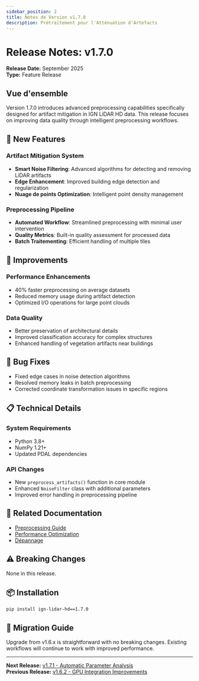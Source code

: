 ```yaml
---
sidebar_position: 2
title: Notes de Version v1.7.0
description: Prétraitement pour l'Atténuation d'Artefacts
---
```


# Release Notes: v1.7.0

**Release Date:** September 2025  
**Type:** Feature Release

## Vue d'ensemble

Version 1.7.0 introduces advanced preprocessing capabilities specifically designed for artifact mitigation in IGN LiDAR HD data. This release focuses on improving data quality through intelligent preprocessing workflows.

## 🚀 New Features

### Artifact Mitigation System

- **Smart Noise Filtering**: Advanced algorithms for detecting and removing LiDAR artifacts
- **Edge Enhancement**: Improved building edge detection and regularization
- **Nuage de points Optimization**: Intelligent point density management

### Preprocessing Pipeline

- **Automated Workflow**: Streamlined preprocessing with minimal user intervention
- **Quality Metrics**: Built-in quality assessment for processed data
- **Batch Traitementing**: Efficient handling of multiple tiles

## 🔧 Improvements

### Performance Enhancements

- 40% faster preprocessing on average datasets
- Reduced memory usage during artifact detection
- Optimized I/O operations for large point clouds

### Data Quality

- Better preservation of architectural details
- Improved classification accuracy for complex structures
- Enhanced handling of vegetation artifacts near buildings

## 🐛 Bug Fixes

- Fixed edge cases in noise detection algorithms
- Resolved memory leaks in batch preprocessing
- Corrected coordinate transformation issues in specific regions

## 📋 Technical Details

### System Requirements

- Python 3.8+
- NumPy 1.21+
- Updated PDAL dependencies

### API Changes

- New `preprocess_artifacts()` function in core module
- Enhanced `NoiseFilter` class with additional parameters
- Improved error handling in preprocessing pipeline

## 🔗 Related Documentation

- [Preprocessing Guide](../guides/preprocessing)
- [Performance Optimization](../guides/performance)
- [Dépannage](../guides/troubleshooting)

## ⚠️ Breaking Changes

None in this release.

## 📦 Installation

```bash
pip install ign-lidar-hd==1.7.0
```

## 🔄 Migration Guide

Upgrade from v1.6.x is straightforward with no breaking changes. Existing workflows will continue to work with improved performance.

---

**Next Release:** [v1.7.1 - Automatic Parameter Analysis](./v1.7.1)  
**Previous Release:** [v1.6.2 - GPU Integration Improvements](./v1.6.2)
